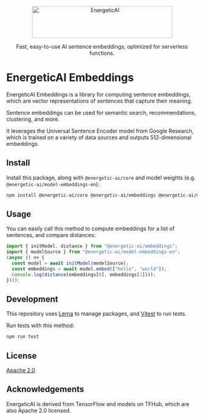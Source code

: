 <p align="center">
  <img src="https://raw.githubusercontent.com/realworldprivacy/energetic-ai/main/logo.png" alt="EnergeticAI" width="369" height="84">
</p>

<p align="center">Fast, easy-to-use AI sentence embeddings, optimized for serverless functions.</p>

# EnergeticAI Embeddings

EnergeticAI Embeddings is a library for computing sentence embeddings, which are vector representations of sentences that capture their meaning.

Sentence embeddings can be used for semantic search, recommendations, clustering, and more.

It leverages the Universal Sentence Encoder model from Google Research, which is trained on a variety of data sources and outputs 512-dimensional embeddings.

## Install

Install this package, along with `@energetic-ai/core` and model weights (e.g. `@energetic-ai/model-embeddings-en`):

```bash
npm install @energetic-ai/core @energetic-ai/embeddings @energetic-ai/model-embeddings-en
```

## Usage

You can easily call this method to compute embeddings for a list of sentences, and compare distances:

```js
import { initModel, distance } from "@energetic-ai/embeddings";
import { modelSource } from "@energetic-ai/model-embeddings-en";
(async () => {
  const model = await initModel(modelSource);
  const embeddings = await model.embed(["hello", "world"]);
  console.log(distance(embeddings[0], embeddings[1])));
})();
```

## Development

This repository uses [Lerna](https://lerna.js.org/) to manage packages, and [Vitest](https://vitest.dev/) to run tests.

Run tests with this method:

```bash
npm run test
```

## License

[Apache 2.0](LICENSE)

## Acknowledgements

EnergeticAI is derived from TensorFlow and models on TFHub, which are also Apache 2.0 licensed.
